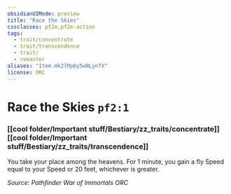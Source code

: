 ```yaml
---
obsidianUIMode: preview
title: "Race the Skies"
cssclasses: pf2e,pf2e-action
tags:
  - trait/concentrate
  - trait/transcendence
  - trait/
  - remaster
aliases: "Item.mk2lMp8y5wNLynfX"
license: ORC
---
```

# Race the Skies `pf2:1`

### [[cool folder/Important stuff/Bestiary/zz_traits/concentrate]][[cool folder/Important stuff/Bestiary/zz_traits/transcendence]]






You take your place among the heavens. For 1 minute, you gain a fly Speed equal to your Speed or 20 feet, whichever is greater.

*Source: Pathfinder War of Immortals*
*ORC*